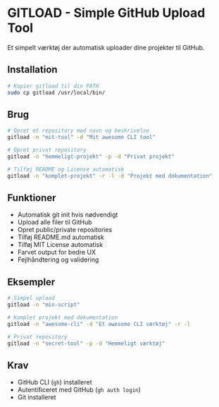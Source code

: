 # GITLOAD - Simple GitHub Upload Tool

Et simpelt værktøj der automatisk uploader dine projekter til GitHub.

## Installation

```bash
# Kopier gitload til din PATH
sudo cp gitload /usr/local/bin/
```

## Brug

```bash
# Opret et repository med navn og beskrivelse
gitload -n "mit-tool" -d "Mit awesome CLI tool"

# Opret privat repository
gitload -n "hemmeligt-projekt" -p -d "Privat projekt"

# Tilføj README og License automatisk
gitload -n "komplet-projekt" -r -l -d "Projekt med dokumentation"
```

## Funktioner

- Automatisk git init hvis nødvendigt
- Upload alle filer til GitHub
- Opret public/private repositories
- Tilføj README.md automatisk
- Tilføj MIT License automatisk
- Farvet output for bedre UX
- Fejlhåndtering og validering

## Eksempler

```bash
# Simpel upload
gitload -n "min-script"

# Komplet projekt med dokumentation
gitload -n "awesome-cli" -d "Et awesome CLI værktøj" -r -l

# Privat repository
gitload -n "secret-tool" -p -d "Hemmeligt værktøj"
```

## Krav

- GitHub CLI (`gh`) installeret
- Autentificeret med GitHub (`gh auth login`)
- Git installeret
